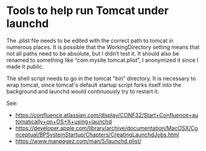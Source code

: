 # Tools to help run Tomcat under launchd

The .plist file needs to be edited with the correct path to tomcat in numerous places. It is possible that the WorkingDirectory setting means that not all paths need to be absolute, but I didn’t test it. It should also be renamed to something like “com.mysite.tomcat.plist”, I anonymized it since I made it public.

The shell script needs to go in the tomcat "bin" directory. It is necessary to wrap tomcat, since tomcat's default startup script forks itself into the background and launchd would continuously try to restart it.

See:
* https://confluence.atlassian.com/display/CONF32/Start+Confluence+automatically+on+OS+X+using+launchd
* https://developer.apple.com/library/archive/documentation/MacOSX/Conceptual/BPSystemStartup/Chapters/CreatingLaunchdJobs.html
* https://www.manpagez.com/man/5/launchd.plist/

